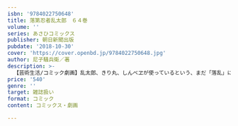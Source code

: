 ```yaml
---
isbn: '9784022750648'
title: 落第忍者乱太郎　６４巻
volume: ''
series: あさひコミックス
publisher: 朝日新聞出版
pubdate: '2018-10-30'
cover: 'https://cover.openbd.jp/9784022750648.jpg'
author: 尼子騒兵衛／著
description: >-
  【芸術生活/コミック劇画】乱太郎、きり丸、しんべヱが使っているという、まだ「落乱」に一度も登場したことのない謎の忍術。その秘密を探り、新たな主役の座につこうと出茂鹿之介が忍術学園にやってきた！　３人の忍たまが使っている忍術って一体なんだ！？
price: '540'
genre: ''
target: 雑誌扱い
format: コミック
content: コミックス・劇画

---
```


